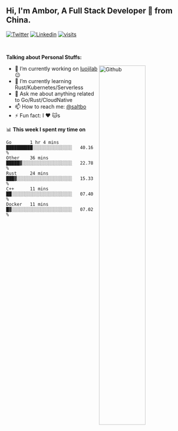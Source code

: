 ## Hi, I'm Ambor, A Full Stack Developer 🚀 from China.

[![Twitter](https://img.shields.io/badge/-saltbo-1ca0f1?style=flat&logo=twitter&logoColor=white)](https://twitter.com/rdsaltbo)
[![Linkedin](https://img.shields.io/badge/-saltbo-blue?style=flat&logo=Linkedin&logoColor=white)](https://www.linkedin.com/in/saltbo/)
[![visits](https://visitor.vercel.app/page/saltbo?color=light-green)](https://github.com/saltbo/)

&nbsp;  

**Talking about Personal Stuffs:**
<!-- Any image aligned to the right. Beware the width  -->
<img width="50%" align="right" alt="Github" src="https://raw.githubusercontent.com/saltbo/saltbo/master/images/git-header.svg" />

- 🔭 I’m currently working on [luojilab](https://github.com/luojilab) :wink:
- 🌱 I’m currently learning Rust/Kubernetes/Serverless
- 💬 Ask me about anything related to Go/Rust/CloudNative
- 📫 How to reach me: [@saltbo](https://twitter.com/rdsaltbo)
- ⚡ Fun fact: I :heart: :cat:s


📊 **This week I spent my time on**
<!--START_SECTION:waka-->
```text
Go       1 hr 4 mins     ██████████░░░░░░░░░░░░░░░   40.16 % 
Other    36 mins         █████▓░░░░░░░░░░░░░░░░░░░   22.78 % 
Rust     24 mins         ███▓░░░░░░░░░░░░░░░░░░░░░   15.33 % 
C++      11 mins         ██░░░░░░░░░░░░░░░░░░░░░░░   07.40 % 
Docker   11 mins         █▓░░░░░░░░░░░░░░░░░░░░░░░   07.02 % 
```
<!--END_SECTION:waka-->
